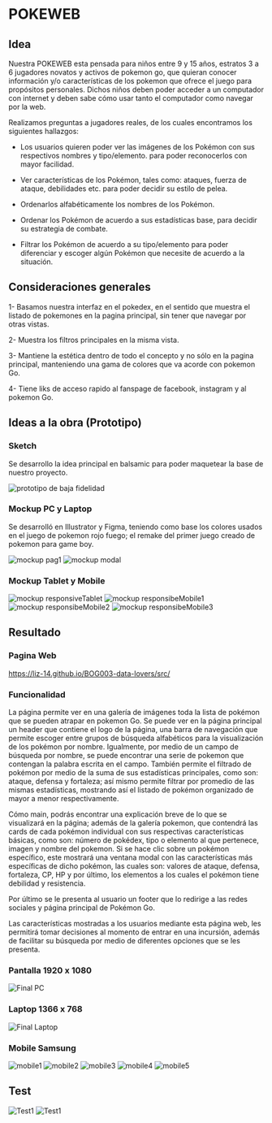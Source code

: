 # POKEWEB

## Idea

Nuestra POKEWEB esta pensada para niños entre 9 y 15 años, estratos 3 a 6 jugadores novatos y activos de pokemon go, que quieran conocer información y/o características de los pokemon que ofrece el juego para propósitos personales. Dichos niños deben poder acceder a un computador con internet y deben sabe cómo usar tanto el computador como navegar por la web.

Realizamos preguntas a jugadores reales, de los cuales encontramos los siguientes hallazgos:

* Los usuarios quieren poder ver las imágenes de los Pokémon con sus respectivos nombres y tipo/elemento.
para poder reconocerlos con mayor facilidad.

* Ver características de los Pokémon, tales como: ataques, fuerza de ataque, debilidades etc.
para poder decidir su estilo de pelea.

* Ordenarlos alfabéticamente los nombres de los Pokémon.

* Ordenar los Pokémon de acuerdo a sus estadísticas base, para decidir su estrategia de combate.

* Filtrar los Pokémon de acuerdo a su tipo/elemento para poder diferenciar y escoger algún Pokémon que necesite de acuerdo a la situación.

## Consideraciones generales

1- Basamos nuestra interfaz en el pokedex, en el sentido que muestra el listado de pokemones en la pagina principal, sin tener que navegar por otras vistas.

2- Muestra los filtros principales en la misma vista.

3- Mantiene la estética dentro de todo el concepto y no sólo en la pagina principal, manteniendo una gama de colores que va acorde con pokemon Go.

4- Tiene liks de acceso rapido al fanspage de facebook, instagram y al pokemon Go.

## Ideas a la obra (Prototipo)
### Sketch

Se desarrollo la idea principal en balsamic para poder maquetear la base de nuestro proyecto.

<img src = "prototype/pokeweb_pag1.png" alt = "prototipo de baja fidelidad"/>

### Mockup PC y Laptop

Se desarrolló en Illustrator y Figma, teniendo como base los colores usados en el juego de pokemon rojo fuego; el remake del primer juego creado de pokemon para game boy.

![mockup pag1](prototype/mockup-pokeWeb.png)
![mockup modal](prototype/Modal_Content.png)

### Mockup Tablet y Mobile

![mockup responsiveTablet](prototype/tablet.png)
![mockup responsibeMobile1](prototype/Responsive.png)
![mockup responsibeMobile2](prototype/Responsive2.png)
![mockup responsibeMobile3](prototype/ModalRes.png)

## Resultado
### Pagina Web

https://liz-14.github.io/BOG003-data-lovers/src/

### Funcionalidad
La página permite ver en una galería de imágenes toda la lista de pokémon que se pueden atrapar en pokemon Go. Se puede ver en la página principal un header que contiene el logo de la página, una barra de navegación que permite escoger entre grupos de búsqueda alfabéticos para la visualización de los pokémon por nombre. Igualmente, por medio de un campo de búsqueda por nombre, se puede encontrar una serie de pokemon que contengan la palabra escrita en el campo. También permite el filtrado de pokémon por medio de la suma de sus estadísticas principales, como son: ataque, defensa y fortaleza; así mismo permite filtrar por promedio de las mismas estadísticas,  mostrando así el listado de pokémon organizado de mayor a menor respectivamente.

Cómo main, podrás encontrar una explicación breve de lo que se visualizará en la página; además de la galería pokemon, que contendrá las cards de cada pokémon individual con sus respectivas características básicas, como son: número de pokédex, tipo o elemento al que pertenece, imagen y nombre del pokemon. Si se hace clic sobre un pokémon específico, este mostrará una ventana modal con las características más específicas de dicho pokémon, las cuales son: valores de ataque, defensa, fortaleza, CP, HP y por último, los elementos a los cuales el pokémon tiene debilidad y resistencia.

Por último se le presenta al usuario un footer que lo redirige a las redes sociales y página principal de Pokémon Go.

Las características mostradas a los usuarios mediante esta página web, les permitirá tomar decisiones al momento de entrar en una incursión, además de facilitar su búsqueda por medio de diferentes opciones que se les presenta.

### Pantalla 1920 x 1080

![Final PC](prototype/pokeWebPC2.gif)

### Laptop 1366 x 768

![Final Laptop](prototype/pokeWebLaptop.gif)

### Mobile Samsung
![mobile1](prototype/1Mobile.png)
![mobile2](prototype/2Mobile.png)
![mobile3](prototype/3Mobile.png)
![mobile4](prototype/4Mobile.png)
![mobile5](prototype/5Mobile.png)

## Test
![Test1](prototype/TestPokeWeb2.png)
![Test1](prototype/TestPokeWeb1.png)
